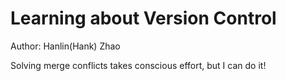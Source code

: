 # Learning about Version Control

Author: Hanlin(Hank) Zhao

Solving merge conflicts takes conscious effort, but I can do it!
